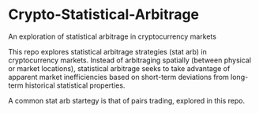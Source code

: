 # Crypto-Statistical-Arbitrage
An exploration of statistical arbitrage in cryptocurrency markets

This repo explores statistical arbitrage strategies (stat arb) in cryptocurrency markets. Instead of arbitraging spatially (between physical or market locations), statistical arbitrage seeks to take advantage of apparent market inefficiencies based on short-term deviations from long-term historical statistical properties.

A common stat arb startegy is that of pairs trading, explored in this repo.
